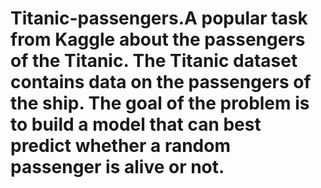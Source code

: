# Titanic-passengers.A popular task from Kaggle about the passengers of the Titanic. The Titanic dataset contains data on the passengers of the ship. The goal of the problem is to build a model that can best predict whether a random passenger is alive or not.
